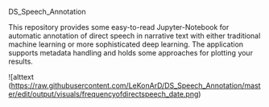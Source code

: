 DS_Speech_Annotation

This repository provides some easy-to-read Jupyter-Notebook for automatic
annotation of direct speech in narrative text with either traditional
machine learning or more sophisticated deep learning. The application
supports metadata handling and holds some approaches for plotting 
your results.



![alttext
(https://raw.githubusercontent.com/LeKonArD/DS_Speech_Annotation/master/edit/output/visuals/frequencyofdirectspeech_date.png)
